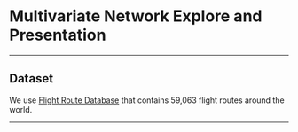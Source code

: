 # Multivariate Network Explore and Presentation
----

## Dataset
We use [Flight Route Database](https://www.kaggle.com/open-flights/flight-route-database) that contains 59,063 flight routes around the world.

----
